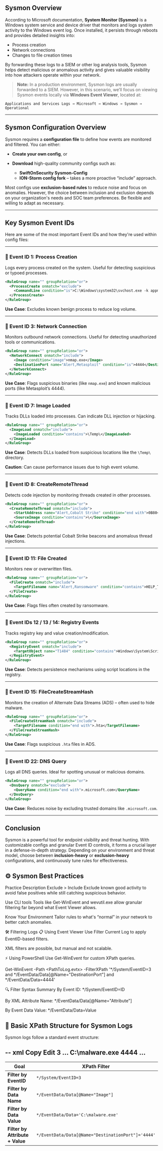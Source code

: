 ## Sysmon Overview

According to Microsoft documentation, **System Monitor (Sysmon)** is a Windows system service and device driver that monitors and logs system activity to the Windows event log. Once installed, it persists through reboots and provides detailed insights into:

* Process creation
* Network connections
* Changes to file creation times

By forwarding these logs to a SIEM or other log analysis tools, Sysmon helps detect malicious or anomalous activity and gives valuable visibility into how attackers operate within your network.

> **Note:** In a production environment, Sysmon logs are usually forwarded to a SIEM. However, in this scenario, we’ll focus on viewing Sysmon events locally via **Windows Event Viewer**, located at:

```
Applications and Services Logs → Microsoft → Windows → Sysmon → Operational
```

---

## Sysmon Configuration Overview

Sysmon requires a **configuration file** to define how events are monitored and filtered. You can either:

* **Create your own config**, or
* **Download** high-quality community configs such as:

  * **SwiftOnSecurity Sysmon-Config**
  * **ION-Storm config fork** – takes a more proactive “include” approach.

Most configs use **exclusion-based rules** to reduce noise and focus on anomalies. However, the choice between inclusion and exclusion depends on your organization's needs and SOC team preferences. Be flexible and willing to adapt as necessary.

---

## Key Sysmon Event IDs

Here are some of the most important Event IDs and how they're used within config files:

---

### 🔹 Event ID 1: Process Creation

Logs every process created on the system. Useful for detecting suspicious or typoed processes.

```xml
<RuleGroup name="" groupRelation="or">
  <ProcessCreate onmatch="exclude">
    <CommandLine condition="is">C:\Windows\system32\svchost.exe -k appmodel -p -s camsvc</CommandLine>
  </ProcessCreate>
</RuleGroup>
```

**Use Case**: Excludes known benign process to reduce log volume.

---

### 🔹 Event ID 3: Network Connection

Monitors outbound network connections. Useful for detecting unauthorized tools or communications.

```xml
<RuleGroup name="" groupRelation="or">
  <NetworkConnect onmatch="include">
    <Image condition="image">nmap.exe</Image>
    <DestinationPort name="Alert,Metasploit" condition="is">4444</DestinationPort>
  </NetworkConnect>
</RuleGroup>
```

**Use Case**: Flags suspicious binaries (like `nmap.exe`) and known malicious ports (like Metasploit’s 4444).

---

### 🔹 Event ID 7: Image Loaded

Tracks DLLs loaded into processes. Can indicate DLL injection or hijacking.

```xml
<RuleGroup name="" groupRelation="or">
  <ImageLoad onmatch="include">
    <ImageLoaded condition="contains">\Temp\</ImageLoaded>
  </ImageLoad>
</RuleGroup>
```

**Use Case**: Detects DLLs loaded from suspicious locations like the `\Temp\` directory.

**Caution**: Can cause performance issues due to high event volume.

---

### 🔹 Event ID 8: CreateRemoteThread

Detects code injection by monitoring threads created in other processes.

```xml
<RuleGroup name="" groupRelation="or">
  <CreateRemoteThread onmatch="include">
    <StartAddress name="Alert,Cobalt Strike" condition="end with">0B80</StartAddress>
    <SourceImage condition="contains">\</SourceImage>
  </CreateRemoteThread>
</RuleGroup>
```

**Use Case**: Detects potential Cobalt Strike beacons and anomalous thread injections.

---

### 🔹 Event ID 11: File Created

Monitors new or overwritten files.

```xml
<RuleGroup name="" groupRelation="or">
  <FileCreate onmatch="include">
    <TargetFilename name="Alert,Ransomware" condition="contains">HELP_TO_SAVE_FILES</TargetFilename>
  </FileCreate>
</RuleGroup>
```

**Use Case**: Flags files often created by ransomware.

---

### 🔹 Event IDs 12 / 13 / 14: Registry Events

Tracks registry key and value creation/modification.

```xml
<RuleGroup name="" groupRelation="or">
  <RegistryEvent onmatch="include">
    <TargetObject name="T1484" condition="contains">Windows\System\Scripts</TargetObject>
  </RegistryEvent>
</RuleGroup>
```

**Use Case**: Detects persistence mechanisms using script locations in the registry.

---

### 🔹 Event ID 15: FileCreateStreamHash

Monitors the creation of Alternate Data Streams (ADS) – often used to hide malware.

```xml
<RuleGroup name="" groupRelation="or">
  <FileCreateStreamHash onmatch="include">
    <TargetFilename condition="end with">.hta</TargetFilename>
  </FileCreateStreamHash>
</RuleGroup>
```

**Use Case**: Flags suspicious `.hta` files in ADS.

---

### 🔹 Event ID 22: DNS Query

Logs all DNS queries. Ideal for spotting unusual or malicious domains.

```xml
<RuleGroup name="" groupRelation="or">
  <DnsQuery onmatch="exclude">
    <QueryName condition="end with">.microsoft.com</QueryName>
  </DnsQuery>
</RuleGroup>
```

**Use Case**: Reduces noise by excluding trusted domains like `.microsoft.com`.

---

## Conclusion

Sysmon is a powerful tool for endpoint visibility and threat hunting. With customizable configs and granular Event ID controls, it forms a crucial layer in a defense-in-depth strategy. Depending on your environment and threat model, choose between **inclusion-heavy** or **exclusion-heavy** configurations, and continuously tune rules for effectiveness.

## ⚙️ Sysmon Best Practices
Practice	Description
Exclude > Include	Exclude known good activity to avoid false positives while still catching suspicious behavior.

Use CLI tools	Tools like Get-WinEvent and wevutil.exe allow granular filtering far beyond what Event Viewer allows.

Know Your Environment	Tailor rules to what's “normal” in your network to better catch anomalies.

🛠️ Filtering Logs
📋 Using Event Viewer
Use Filter Current Log to apply EventID-based filters.

XML filters are possible, but manual and not scalable.

⚡ Using PowerShell
Use Get-WinEvent for custom XPath queries.

Get-WinEvent -Path <PathToLog.evtx> -FilterXPath '*/System/EventID=3 and */EventData/Data[@Name="DestinationPort"] and */EventData/Data=4444'

🔍 Filter Syntax Summary
By Event ID:
*/System/EventID=ID

By XML Attribute Name:
*/EventData/Data[@Name="Attribute"]

By Event Data Value:
*/EventData/Data=Value

## 🔹 Basic XPath Structure for Sysmon Logs
Sysmon logs follow a standard event structure:

-- xml
Copy
Edit
<Event>
  <System>
    <EventID>3</EventID>
    ...
  </System>
  <EventData>
    <Data Name="Image">C:\malware.exe</Data>
    <Data Name="DestinationPort">4444</Data>
    ...
  </EventData>
</Event>
--

| Goal                            | XPath Filter                                       |
| ------------------------------- | -------------------------------------------------- |
| **Filter by EventID**           | `*/System/EventID=3`                               |
| **Filter by Data Name**         | `*/EventData/Data[@Name="Image"]`                  |
| **Filter by Data Value**        | `*/EventData/Data='C:\malware.exe'`                |
| **Filter by Attribute + Value** | `*/EventData/Data[@Name="DestinationPort"]='4444'` |
